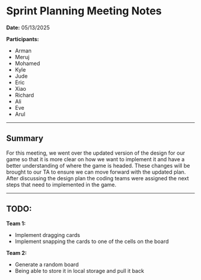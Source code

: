# Sprint Planning Meeting Notes

**Date:** 05/13/2025  

**Participants:** 
- Arman
- Meruj
- Mohamed
- Kyle
- Jude
- Eric
- Xiao 
- Richard
- Ali
- Eve
- Arul

---
## Summary
For this meeting, we went over the updated version of the design for our game so that it is more clear on how we want to implement it and have a better understanding of where the game is headed. These changes will be brought to our TA to ensure we can move forward with the updated plan. After discussing the design plan the coding teams were assigned the next steps that need to implemented in the game.

---
## TODO:
**Team 1:**
- Implement dragging cards
- Implement snapping the cards to one of the cells on the board

**Team 2:**
- Generate a random board
- Being able to store it in local storage and pull it back
